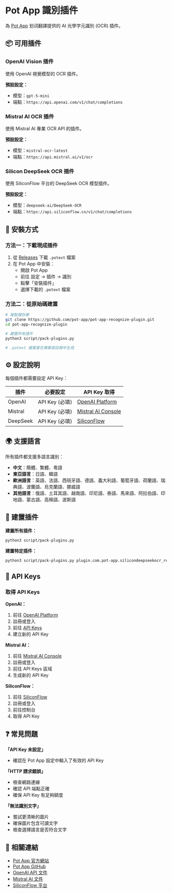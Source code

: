 # Pot App 識別插件

為 [Pot App](https://pot-app.com/) 划词翻譯提供的 AI 光學字元識別 (OCR) 插件。

## 📦 可用插件

### OpenAI Vision 插件

使用 OpenAI 視覺模型的 OCR 插件。

**預設設定：**
- 模型：`gpt-5-mini`
- 端點：`https://api.openai.com/v1/chat/completions`

### Mistral AI OCR 插件

使用 Mistral AI 專業 OCR API 的插件。

**預設設定：**
- 模型：`mistral-ocr-latest`
- 端點：`https://api.mistral.ai/v1/ocr`

### Silicon DeepSeek OCR 插件

使用 SiliconFlow 平台的 DeepSeek OCR 模型插件。

**預設設定：**
- 模型：`deepseek-ai/DeepSeek-OCR`
- 端點：`https://api.siliconflow.cn/v1/chat/completions`

## 🚀 安裝方式

### 方法一：下載現成插件

1. 從 [Releases](../../releases) 下載 `.potext` 檔案
2. 在 Pot App 中安裝：
   - 開啟 Pot App
   - 前往 設定 → 插件 → 識別
   - 點擊「安裝插件」
   - 選擇下載的 `.potext` 檔案

### 方法二：從原始碼建置

```bash
# 複製儲存庫
git clone https://github.com/pot-app/pot-app-recognize-plugin.git
cd pot-app-recognize-plugin

# 建置所有插件
python3 script/pack-plugins.py

# .potext 檔案會在專案根目錄中生成
```

## ⚙️ 設定說明

每個插件都需要設定 API Key：

| 插件 | 必要設定 | API Key 取得 |
|------|----------|-------------|
| OpenAI | API Key (必填) | [OpenAI Platform](https://platform.openai.com/) |
| Mistral | API Key (必填) | [Mistral AI Console](https://console.mistral.ai/) |
| DeepSeek | API Key (必填) | [SiliconFlow](https://siliconflow.cn/) |

## 🌍 支援語言

所有插件都支援多語言識別：

- **中文**：簡體、繁體、粵語
- **東亞語言**：日語、韓語
- **歐洲語言**：英語、法語、西班牙語、德語、義大利語、葡萄牙語、荷蘭語、瑞典語、波蘭語、烏克蘭語、挪威語
- **其他語言**：俄語、土耳其語、越南語、印尼語、泰語、馬來語、阿拉伯語、印地語、蒙古語、高棉語、波斯語

## 🔧 建置插件

**建置所有插件：**
```bash
python3 script/pack-plugins.py
```

**建置特定插件：**
```bash
python3 script/pack-plugins.py plugin.com.pot-app.silicondeepseekocr_recognize
```

## 📝 API Keys

### 取得 API Keys

**OpenAI：**
1. 前往 [OpenAI Platform](https://platform.openai.com/)
2. 註冊或登入
3. 前往 [API Keys](https://platform.openai.com/api-keys)
4. 建立新的 API Key

**Mistral AI：**
1. 前往 [Mistral AI Console](https://console.mistral.ai/)
2. 註冊或登入
3. 前往 API Keys 區域
4. 生成新的 API Key

**SiliconFlow：**
1. 前往 [SiliconFlow](https://siliconflow.cn/)
2. 註冊或登入
3. 前往控制台
4. 取得 API Key

## ❓ 常見問題

**「API Key 未設定」**
- 確認在 Pot App 設定中輸入了有效的 API Key

**「HTTP 請求錯誤」**
- 檢查網路連線
- 確認 API 端點正確
- 確保 API Key 有足夠額度

**「無法識別文字」**
- 嘗試更清晰的圖片
- 確保圖片包含可讀文字
- 檢查選擇語言是否符合文字

## 🔗 相關連結

- [Pot App 官方網站](https://pot-app.com/)
- [Pot App GitHub](https://github.com/pot-app/pot-desktop)
- [OpenAI API 文件](https://platform.openai.com/docs/)
- [Mistral AI 文件](https://docs.mistral.ai/)
- [SiliconFlow 平台](https://siliconflow.cn/)